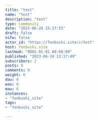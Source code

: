 ```yaml
---
title: "test" 
name: "test"
description: "test"
type: community
date: "2023-06-28 15:17:55"
draft: false
nsfw: false
actor_id: "https://fenbushi.site/c/test"
host: fenbushi.site
lastmod: "0001-01-01 00:00:00"
published: "2023-06-24 13:17:49"
subscribers: 2
posts: 0
comments: 0
weight: 0
dau: 0
wau: 0
mau: 0
instances:
- "fenbushi_site"
tags: 
- "fenbushi_site"

---
```

